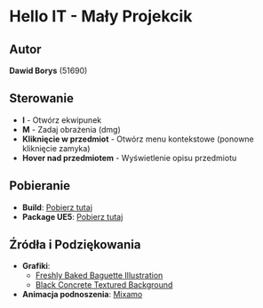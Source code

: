 # Hello IT - Mały Projekcik

## Autor
**Dawid Borys** (51690)

## Sterowanie
- **I** - Otwórz ekwipunek
- **M** - Zadaj obrażenia (dmg)
- **Kliknięcie w przedmiot** - Otwórz menu kontekstowe (ponowne kliknięcie zamyka)
- **Hover nad przedmiotem** - Wyświetlenie opisu przedmiotu

## Pobieranie
- **Build**: [Pobierz tutaj](https://drive.google.com/file/d/1d_xp2RsXFZ3oRQxHcUefVfNhACVFN7Nq/view?usp=sharing)
- **Package UE5**: [Pobierz tutaj](https://drive.google.com/file/d/16LIyfEJrecwhzrs97Kt3_kHIiUlMPuMl/view?usp=sharing)

## Źródła i Podziękowania
- **Grafiki**:
  - [Freshly Baked Baguette Illustration](https://www.freepik.com/free-vector/freshly-baked-baguette-illustration_375129114.htm)
  - [Black Concrete Textured Background](https://www.freepik.com/free-photo/black-concrete-textured-background_18998285.htm#fromView=keyword&page=1&position=49&uuid=5e0dae58-d9ea-4417-910a-510f76ba83b6&query=Black+Texture)
- **Animacja podnoszenia**: [Mixamo](https://www.mixamo.com)
